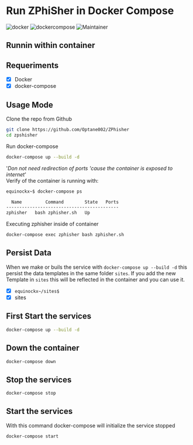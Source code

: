 # Run ZPhiSher in Docker Compose

![docker](https://img.shields.io/badge/Docker-v19.03.12-blue?style=plastic&logo=docker)
![dockercompose](https://img.shields.io/badge/Docker_Compose-v1.25.4-orange?style=plastic&logo=docker)
![Maintainer](https://img.shields.io/badge/Maintainer-Equinockx-success?style=plastic&logo=terraform)


## Runnin within container


## Requeriments

- [X] Docker
- [X] docker-compose

## Usage Mode

Clone the repo from Github
```bash
git clone https://github.com/Optane002/ZPhisher
cd zpshisher
```

Run docker-compose

```bash
docker-compose up --build -d
```
'_Don not need redirection of ports 'cause the container is exposed to internet_' <br>
Verify of the container is running with:

```bash
equinockx~$ docker-compose ps

  Name         Command        State   Ports
-------------------------------------------
zphisher   bash zphisher.sh   Up           

```


Executing zphisher inside of container

```bash
docker-compose exec zphisher bash zphisher.sh
```

## Persist Data

When we make or buils the service with `docker-compose up --build -d` this persist the data templates in the same folder `sites`.
If you add the new Template in `sites` this will be reflected in the container and you can use it.

- [X] `equinockx~/sites$`
- [X] sites

## First Start the services

```bash
docker-compose up --build -d
```
## Down the container
```bash
docker-compose down
```
## Stop the services

```bash
docker-compose stop
```
## Start the services

With this command docker-compose will initialize the service stopped

```bash
docker-compose start
```
